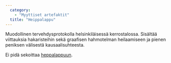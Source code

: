 ```yaml
---
  category: 
    - "Myyttiset artefaktit"
  title: "Heippalappu"
---
```

Muodollinen tervehdysprotokolla helsinkiläisessä kerrostalossa. Sisältää viittauksia hakaristeihin sekä graafisen hahmotelman heilaamiseen ja pienen peniksen välisestä kausaalisuhteesta.

Ei pidä sekoittaa [heppalappuun](heppalappu).